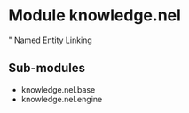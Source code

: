 Module knowledge.nel
====================
"
Named Entity Linking

Sub-modules
-----------
* knowledge.nel.base
* knowledge.nel.engine